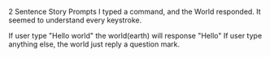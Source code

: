 2 Sentence Story Prompts
I typed a command, and the World responded. It seemed to understand every keystroke.

If user type "Hello world" the world(earth) will response "Hello"
If user type anything else, the world just reply a question mark.

